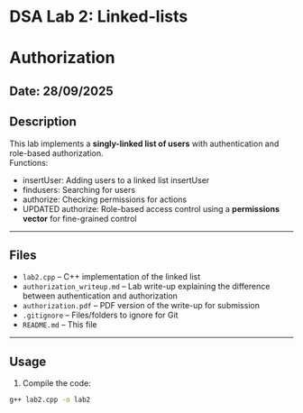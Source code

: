 # DSA Lab 2: Linked-lists
# Authorization
## Date: 28/09/2025

## Description
This lab implements a **singly-linked list of users** with authentication and role-based authorization.  
Functions:
- insertUser: Adding users to a linked list insertUser
- findusers: Searching for users
- authorize: Checking permissions for actions
- UPDATED authorize: Role-based access control using a **permissions vector** for fine-grained control  

---------------------------------------------------------------------------------------------------------------------
## Files
- `lab2.cpp` – C++ implementation of the linked list
- `authorization_writeup.md` – Lab write-up explaining the difference between authentication and authorization  
- `authorization.pdf` – PDF version of the write-up for submission  
- `.gitignore` – Files/folders to ignore for Git  
- `README.md` – This file  

-----------------------------------------------------------------------------------------------------------------------
## Usage
1. Compile the code:  
```bash
g++ lab2.cpp -o lab2
